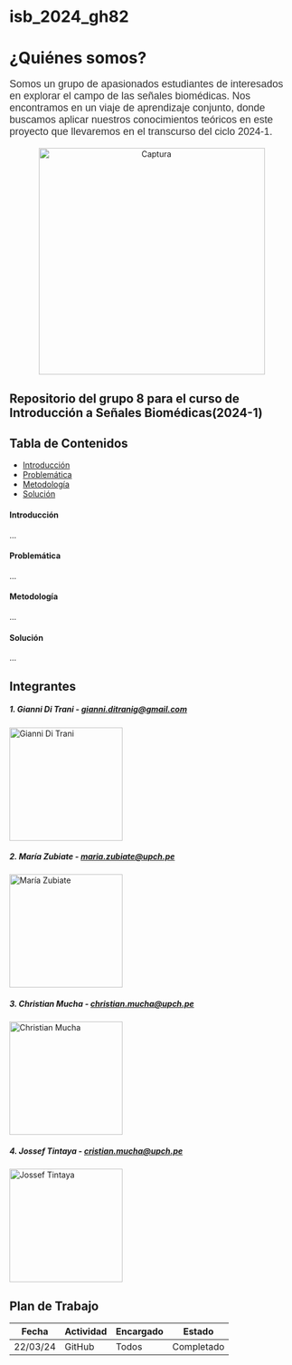 # isb_2024_gh82
# ¿Quiénes somos?

<p style="font-family: Arial, sans-serif; font-size: 18px; color: #333;">Somos un grupo de apasionados estudiantes de interesados en explorar el campo de las señales biomédicas. Nos encontramos en un viaje de aprendizaje conjunto, donde buscamos aplicar nuestros conocimientos teóricos en este proyecto que llevaremos en el transcurso del ciclo 2024-1.</p>


<div align="center">
  <img src="https://github.com/MariaZubiate/isb_2024_gh82/assets/164455359/6cd7d905-a2e5-4c2f-af1d-deb23b504e79" alt="Captura" width="400">
</div>

## Repositorio del grupo 8 para el curso de Introducción a Señales Biomédicas(2024-1)
## Tabla de Contenidos

* [Introducción](#introducción)
* [Problemática](#problemática)
* [Metodología](#metodología)
* [Solución](#solución)

#### Introducción
...

#### Problemática
...

#### Metodología
...

#### Solución
...


## Integrantes

##### 1. Gianni Di Trani  - gianni.ditranig@gmail.com
<img src="https://github.com/MariaZubiate/isb_2024_gh82/assets/164538247/7bc954aa-1480-49ca-a2cc-fb4aa8ffd471" alt="Gianni Di Trani" width="200" height="200">

##### 2. María Zubiate - maria.zubiate@upch.pe
<img src="https://github.com/MariaZubiate/isb_2024_gh82/assets/164455359/731f2565-b870-4552-b472-28fc5b09c836" alt="María Zubiate" width="200" height="200">

##### 3. Christian Mucha - christian.mucha@upch.pe
<img src="https://github.com/MariaZubiate/isb_2024_gh82/assets/164455359/152a2d7c-6dc1-4d09-a10b-c4a7b01efdf2" alt="Christian Mucha" width="200" height="200">

##### 4. Jossef Tintaya - cristian.mucha@upch.pe
<img src="https://github.com/MariaZubiate/isb_2024_gh82/assets/164455359/339bcb03-403a-4fcf-815a-11b893380c46" alt="Jossef Tintaya" width="200" height="200">

## Plan de Trabajo

| Fecha  | Actividad | Encargado | Estado
| ------------- | ------------- | ------------- | -------------
| 22/03/24  | GitHub  | Todos | Completado


